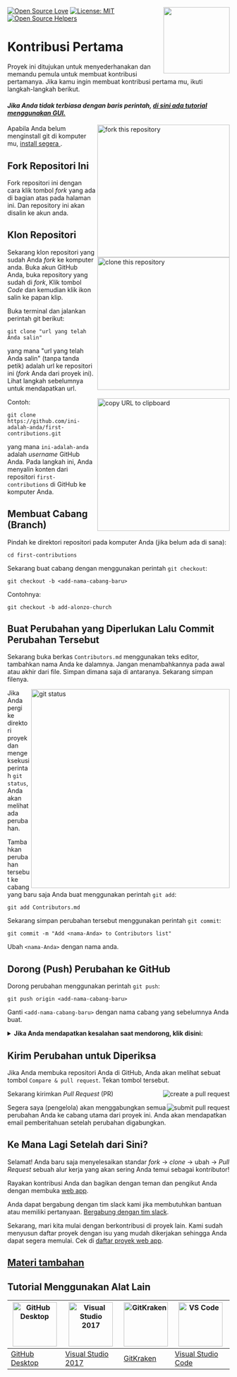 [![Open Source Love](https://badges.frapsoft.com/os/v1/open-source.svg?v=103)](https://github.com/ellerbrock/open-source-badges/)
[<img align="right" width="150" src="https://firstcontributions.github.io/assets/Readme/join-slack-team.png">](https://join.slack.com/t/firstcontributors/shared_invite/zt-1hg51qkgm-Xc7HxhsiPYNN3ofX2_I8FA)
[![License: MIT](https://img.shields.io/badge/License-MIT-green.svg)](https://opensource.org/licenses/MIT)
[![Open Source Helpers](https://www.codetriage.com/roshanjossey/first-contributions/badges/users.svg)](https://www.codetriage.com/roshanjossey/first-contributions)

# Kontribusi Pertama 

Proyek ini ditujukan untuk menyederhanakan dan memandu pemula untuk membuat kontribusi pertamanya. Jika kamu ingin membuat kontribusi pertama mu, ikuti langkah-langkah berikut.


#### _Jika Anda tidak terbiasa dengan baris perintah, [di sini ada tutorial menggunakan GUI.](#Tutorial-Menggunakan-Alat-Lain)_

<img align="right" width="300" src="https://firstcontributions.github.io/assets/Readme/fork.png" alt="fork this repository" />

Apabila Anda belum menginstall git di komputer mu, [ install segera ](https://help.github.com/articles/set-up-git/).

## Fork Repositori Ini

Fork repositori ini dengan cara klik tombol *fork* yang ada di bagian atas pada halaman ini.
Dan repository ini akan disalin ke akun anda.

## Klon Repositori

<img align="right" width="300" src="https://firstcontributions.github.io/assets/Readme/clone.png" alt="clone this repository" />

Sekarang klon repositori yang sudah Anda *fork* ke komputer anda. Buka akun GitHub Anda, buka repository yang sudah di *fork*, Klik tombol *Code* dan kemudian klik ikon salin ke papan klip.

Buka terminal dan jalankan perintah git berikut:

```
git clone "url yang telah Anda salin"
```

yang mana "url yang telah Anda salin" (tanpa tanda petik) adalah url ke repositori ini (*fork* Anda dari proyek ini). Lihat langkah sebelumnya untuk mendapatkan url.

<img align="right" width="300" src="https://firstcontributions.github.io/assets/Readme/copy-to-clipboard.png" alt="copy URL to clipboard" />

Contoh:

```
git clone https://github.com/ini-adalah-anda/first-contributions.git
```

yang mana `ini-adalah-anda` adalah *username* GitHub Anda. Pada langkah ini, Anda menyalin konten dari repositori `first-contributions` di GitHub ke komputer Anda.

## Membuat Cabang (Branch)

Pindah ke direktori repositori pada komputer Anda (jika belum ada di sana):

```
cd first-contributions
```

Sekarang buat cabang dengan menggunakan perintah `git checkout`:

```
git checkout -b <add-nama-cabang-baru>
```

Contohnya:

```
git checkout -b add-alonzo-church
```


## Buat Perubahan yang Diperlukan Lalu Commit Perubahan Tersebut

Sekarang buka berkas `Contributors.md` menggunakan teks editor, tambahkan nama Anda ke dalamnya. Jangan menambahkannya pada awal atau akhir dari file. Simpan dimana saja di antaranya. Sekarang simpan filenya.

<img align="right" width="450" src="https://firstcontributions.github.io/assets/Readme/git-status.png" alt="git status" />

Jika Anda pergi ke direktori proyek dan mengeksekusi perintah `git status`, Anda akan melihat ada perubahan.

Tambahkan perubahan tersebut ke cabang yang baru saja Anda buat menggunakan perintah `git add`:

```
git add Contributors.md
```

Sekarang simpan perubahan tersebut menggunakan perintah `git commit`:

```
git commit -m "Add <nama-Anda> to Contributors list"
```

Ubah `<nama-Anda>` dengan nama anda.

## Dorong (Push) Perubahan ke GitHub

Dorong perubahan menggunakan perintah `git push`:

```
git push origin <add-nama-cabang-baru>
```

Ganti `<add-nama-cabang-baru>` dengan nama cabang yang sebelumnya Anda buat.

<details>
<summary> <strong>Jika Anda mendapatkan kesalahan saat mendorong, klik disini:</strong> </summary>

- ### Kesalahan otentikasi
     <pre>remote: Support for password authentication was removed on August 13, 2021. Please use a personal access token instead.
  remote: Please see https://github.blog/2020-12-15-token-authentication-requirements-for-git-operations/ for more information.
  fatal: Authentication failed for 'https://github.com/<your-username>/first-contributions.git/'</pre>
  Buka [GitHub's tutorial](https://docs.github.com/en/authentication/connecting-to-github-with-ssh/adding-a-new-ssh-key-to-your-github-account) untuk menghasilkan dan mengonfigurasi kunci SSH ke akun Anda.

</details>

## Kirim Perubahan untuk Diperiksa

Jika Anda membuka repositori Anda di GitHub, Anda akan melihat sebuat tombol `Compare & pull request`. Tekan tombol tersebut.

<img style="float: right;" src="https://firstcontributions.github.io/assets/Readme/compare-and-pull.png" alt="create a pull request" />

Sekarang kirimkan *Pull Request* (PR)

<img style="float: right;" src="https://firstcontributions.github.io/assets/Readme/submit-pull-request.png" alt="submit pull request" />

Segera saya (pengelola) akan menggabungkan semua perubahan Anda ke cabang utama dari proyek ini. Anda akan mendapatkan email pemberitahuan setelah perubahan digabungkan.

## Ke Mana Lagi Setelah dari Sini?

Selamat! Anda baru saja menyelesaikan standar *fork* -> *clone* -> ubah -> *Pull Request* sebuah alur kerja yang akan sering Anda temui sebagai kontributor!

Rayakan kontribusi Anda dan bagikan dengan teman dan pengikut Anda dengan membuka [web app](https://roshanjossey.github.io/first-contributions/#social-share).

Anda dapat bergabung dengan tim slack kami jika membutuhkan bantuan atau memiliki pertanyaan. [Bergabung dengan tim slack](https://join.slack.com/t/firstcontributors/shared_invite/zt-1hg51qkgm-Xc7HxhsiPYNN3ofX2_I8FA).

Sekarang, mari kita mulai dengan berkontribusi di proyek lain. Kami sudah menyusun daftar proyek dengan isu yang mudah dikerjakan sehingga Anda dapat segera memulai. Cek di [daftar proyek web app](https://roshanjossey.github.io/first-contributions/#project-list).

## [ Materi tambahan ](../additional-material/git_workflow_scenarios/additional-material.md)

## Tutorial Menggunakan Alat Lain


| <a href="../gui-tool-tutorials/github-desktop-tutorial.md"><img alt="GitHub Desktop" src="https://desktop.github.com/images/desktop-icon.svg" width="100"></a> | <a href="../gui-tool-tutorials/github-windows-vs2017-tutorial.md"><img alt="Visual Studio 2017" src="https://upload.wikimedia.org/wikipedia/commons/c/cd/Visual_Studio_2017_Logo.svg" width="100"></a> | <a href="../gui-tool-tutorials/gitkraken-tutorial.md"><img alt="GitKraken" src="https://firstcontributions.github.io/assets/gui-tool-tutorials/gitkraken-tutorial/gk-icon.png" width="100"></a> | <a href="../gui-tool-tutorials/github-windows-vs-code-tutorial.md"><img alt="VS Code" src="https://upload.wikimedia.org/wikipedia/commons/2/2d/Visual_Studio_Code_1.18_icon.svg" width=100></a> |
| ---------------------------------------------------------------------------------------------------------------------------------------- | -------------------------------------------------------------------------------------------------------------------------------------------------------------------------------- | ----------------------------------------------------------------------------------------------- | ------------------------------------------------------------------------------------------------------------------------------------------------------------------------- |
| [GitHub Desktop](../gui-tool-tutorials/github-desktop-tutorial.md)                                                                                             | [Visual Studio 2017](../gui-tool-tutorials/github-windows-vs2017-tutorial.md)                                                                                                                          | [GitKraken](../gui-tool-tutorials/gitkraken-tutorial.md)                                                              | [Visual Studio Code](../gui-tool-tutorials/translations/github-windows-vs-code-tutorial_id.md)                                                                                                                  |
